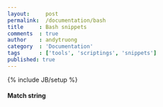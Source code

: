 ```yaml
---
layout:     post
permalink:  /documentation/bash
title     : Bash snippets
comments  : true
author    : andytruong
category  : 'Documentation'
tags      : ['tools', 'scriptings', 'snippets']
published: true
---
```


{% include JB/setup %}

#### Match string

  <script src="https://gist.github.com/3683087.js?file=match-string.bash">
  </script>
